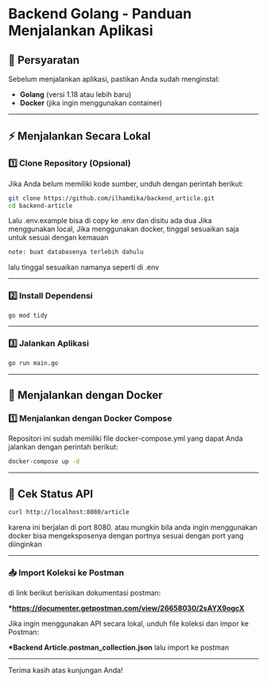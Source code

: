# Backend Golang - Panduan Menjalankan Aplikasi

## 📌 Persyaratan

Sebelum menjalankan aplikasi, pastikan Anda sudah menginstal:

- **Golang** (versi 1.18 atau lebih baru)
- **Docker** (jika ingin menggunakan container)

---

## ⚡ Menjalankan Secara Lokal

### 1️⃣ **Clone Repository** (Opsional)

Jika Anda belum memiliki kode sumber, unduh dengan perintah berikut:

```sh
git clone https://github.com/ilhamdika/backend_article.git
cd backend-article
```

Lalu .env.example bisa di copy ke .env dan disitu ada dua Jika menggunakan local, Jika menggunakan docker, tinggal sesuaikan saja untuk sesuai dengan kemauan

```sh
note: buat databasenya terlebih dahulu
```

lalu tinggal sesuaikan namanya seperti di .env

---

### 2️⃣ **Install Dependensi**

```sh
go mod tidy
```

---

### 3️⃣ **Jalankan Aplikasi**

```sh
go run main.go
```

---

## 🚀 Menjalankan dengan Docker

### 1️⃣ **Menjalankan dengan Docker Compose**

Repositori ini sudah memiliki file docker-compose.yml yang dapat Anda jalankan dengan perintah berikut:

```sh
docker-compose up -d
```

---

## 🚀 Cek Status API

```sh
curl http://localhost:8080/article
```

karena ini berjalan di port 8080. atau mungkin bila anda ingin menggunakan docker bisa mengeksposenya dengan portnya sesuai dengan port yang diinginkan

---

### 📥 Import Koleksi ke Postman

di link berikut berisikan dokumentasi postman:

**\*https://documenter.getpostman.com/view/26658030/2sAYX9ogcX**

Jika ingin menggunakan API secara lokal, unduh file koleksi dan impor ke Postman:

**\*Backend Article.postman_collection.json**
lalu import ke postman

---

Terima kasih atas kunjungan Anda!
